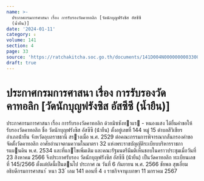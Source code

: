 ```yaml
---
name: >-
  ประกาศกรมการศาสนา เรื่อง การรับรองวัดคาทอลิก [วัดนักบุญฟรังซิส อัสซีซี
  (น้ำยืน)]
date: '2024-01-11'
category: ง
volume: 141
section: 4
page: 33
source: 'https://ratchakitcha.soc.go.th/documents/141D004N0000000003300.pdf'
draft: true
---
```


# ประกาศกรมการศาสนา เรื่อง การรับรองวัดคาทอลิก [วัดนักบุญฟรังซิส อัสซีซี (น้ำยืน)]

ประกาศกรมการศาสนา เรื่อง การรับรองวัดคาทอลิก ด้วยมิซซังทาแร - หนองแสง ได้ยื่นคําขอให้รับรองวัดคาทอลิก ชื่อ วัดนักบุญฟรังซิส อัสซีซี (น้ํายืน) ตั้งอยู่เลขที่ 144 หมู่ 15 ตําบลสีวิเชียร อําเภอน้ํายืน จังหวัดอุบลราชธานี สรางเมื่อ พ.ศ. 2529 ต่อคณะกรรมการพิจารณากลั่นกรองคําขอจัดตั้งวัดคาทอลิก อาศัยอํานาจตามความในมาตรา 32 แห่งพระราชบัญญัติระเบียบบริหารราชการแผนดิน พ.ศ. 2534 และที่แกไขเพิ่มเติม และคณะรัฐมนตรีมีมติเห็นชอบในคราวประชุมเมื่อวันที่ 23 สิงหาคม 2566 จึงประกาศรับรอง วัดนักบุญฟรังซิส อัสซีซี (น้ํายืน) เป็นวัดคาทอลิก ทะเบียนเลขที่ 145/2566 ตั้งแต่บัดนี้เป็นตนไป ประกาศ ณ วันที่ 6 กันยายน พ.ศ. 2566 ชัยพล สุขเอี่ยม อธิบดีกรมการศาสนา ้ หนา 33 ่ เลม 141 ตอนที่ 4 ง ราชกิจจานุเบกษา 11 มกราคม 2567
